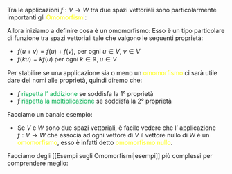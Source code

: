 Tra le applicazioni $f:V\to W$ tra due spazi vettoriali sono particolarmente importanti gli <font color="#ffff00">Omomorfismi</font>:

Allora iniziamo a definire cosa è un omomorfismo:
Esso è un tipo particolare di funzione tra spazi vettoriali tale che valgono le seguenti proprietà:
- $f(u+v)=f(u)+f(v)$, per ogni $u\in V, \ v\in V$
- $f(ku)=kf(u)$ per ogni $k\in \mathbb{R},u\in V$

Per stabilire se una applicazione sia o meno un <font color="#ffff00">omomorfismo</font> ci sarà utile dare dei nomi alle proprietà, quindi diremo che:
- $f$ <font color="#00b050">rispetta l’ addizione</font> se soddisfa la 1° proprietà
- $f$ <font color="#00b050">rispetta la moltiplicazione</font> se soddisfa la 2° proprietà

Facciamo un banale esempio:
- Se $V$ e $W$ sono due spazi vettoriali, è facile vedere che l’ applicazione $f:V \to W$ che associa ad ogni vettore di $V$ il vettore nullo di $W$ è un <font color="#ffff00">omomorfismo</font>, esso è infatti detto <font color="#ffff00">omomorfismo nullo</font>.

Facciamo degli [[Esempi sugli Omomorfismi|esempi]] più complessi per comprendere meglio:

